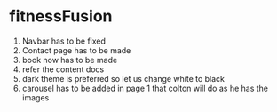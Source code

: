 # fitnessFusion
1. Navbar has to be fixed
2. Contact page has to be made
3. book now has to be made
4. refer the content docs
5. dark theme is preferred so let us change white to black
6. carousel has to be added in page 1 that colton will do as he has the images
